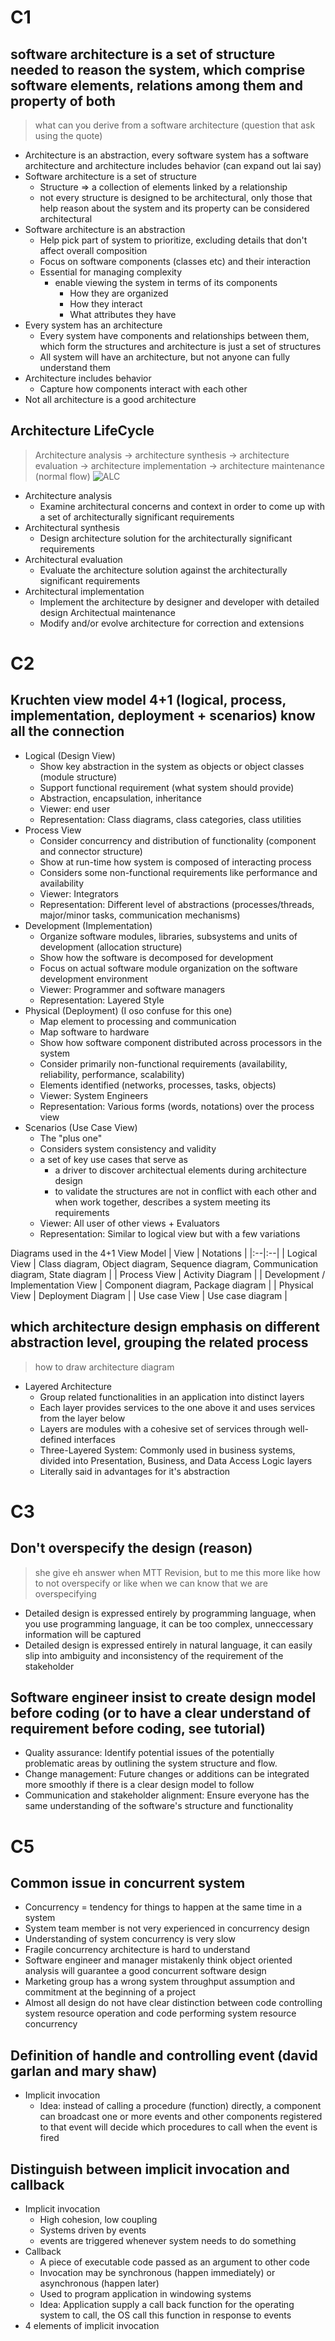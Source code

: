 # C1
## software architecture is a set of structure needed to reason the system, which comprise software elements, relations among them and property of both
> what can you derive from a software architecture (question that ask using the quote)
  - Architecture is an abstraction, every software system has a software architecture and architecture includes behavior (can expand out lai say)
  - Software architecture is a set of structure
    - Structure => a collection of elements linked by a relationship
    - not every structure is designed to be architectural, only those that help reason about the system and its property can be considered architectural
  - Software architecture is an abstraction
    - Help pick part of system to prioritize, excluding details that don't affect overall composition
    - Focus on software components (classes etc) and their interaction
    - Essential for managing complexity
      - enable viewing the system in terms of its components
        - How they are organized
        - How they interact
        - What attributes they have
  - Every system has an architecture
    - Every system have components and relationships between them, which form the structures and architecture is just a set of structures
    - All system will have an architecture, but not anyone can fully understand them
  - Architecture includes behavior
    - Capture how components interact with each other
  - Not all architecture is a good architecture

## Architecture LifeCycle
> Architecture analysis -> architecture synthesis -> architecture evaluation -> architecture implementation -> architecture maintenance (normal flow)
![ALC](./alc.png)
  - Architecture analysis
    - Examine architectural concerns and context in order to come up with a set of architecturally significant requirements
  - Architectural synthesis
    - Design architecture solution for the architecturally significant requirements
  - Architectural evaluation
    - Evaluate the architecture solution against the architecturally significant requirements
  - Architectural implementation
    - Implement the architecture by designer and developer with detailed design
  Architectual maintenance
    - Modify and/or evolve architecture for correction and extensions

# C2
## Kruchten view model 4+1 (logical, process, implementation, deployment + scenarios) know all the connection
  - Logical (Design View)
    - Show key abstraction in the system as objects or object classes (module structure)
    - Support functional requirement (what system should provide)
    - Abstraction, encapsulation, inheritance
    - Viewer: end user
    - Representation: Class diagrams, class categories, class utilities
  - Process View
    - Consider concurrency and distribution of functionality (component and connector structure)
    - Show at run-time how system is composed of interacting process
    - Considers some non-functional requirements like performance and availability
    - Viewer: Integrators
    - Representation: Different level of abstractions (processes/threads, major/minor tasks, communication mechanisms)
  - Development (Implementation)
    - Organize software modules, libraries, subsystems and units of development (allocation structure)
    - Show how the software is decomposed for development
    - Focus on actual software module organization on the software development environment
    - Viewer: Programmer and software managers
    - Representation: Layered Style
  - Physical (Deployment) (I oso confuse for this one)
    - Map element to processing and communication
    - Map software to hardware
    - Show how software component distributed across processors in the system
    - Consider primarily non-functional requirements (availability, reliability, performance, scalability)
    - Elements identified (networks, processes, tasks, objects)
    - Viewer: System Engineers
    - Representation: Various forms (words, notations) over the process view
  - Scenarios (Use Case View)
    - The "plus one"
    - Considers system consistency and validity
    - a set of key use cases that serve as 
      - a driver to discover architectual elements during architecture design 
      - to validate the structures are not in conflict with each other and when work together, describes a system meeting its requirements
    - Viewer: All user of other views + Evaluators
    - Representation: Similar to logical view but with a few variations

Diagrams used in the 4+1 View Model
| View | Notations |
|:--|:--|
| Logical View | Class diagram, Object diagram, Sequence diagram, Communication diagram, State diagram |
| Process View | Activity Diagram |
| Development / Implementation View | Component diagram, Package diagram |
| Physical View | Deployment Diagram |
| Use case View | Use case diagram |

## which architecture design emphasis on different abstraction level, grouping the related process
> how to draw architecture diagram
  - Layered Architecture
    - Group related functionalities in an application into distinct layers
    - Each layer provides services to the one above it and uses services from the layer below
    - Layers are modules with a cohesive set of services through well-defined interfaces
    - Three-Layered System: Commonly used in business systems, divided into Presentation, Business, and Data Access Logic layers
    - Literally said in advantages for it's abstraction

# C3
## Don't overspecify the design (reason)
> she give eh answer when MTT Revision, but to me this more like how to not overspecify or like when we can know that we are overspecifying
  - Detailed design is expressed entirely by programming language, when you use programming language, it can be too complex, unneccessary information will be captured
  - Detailed design is expressed entirely in natural language, it can easily slip into ambiguity and inconsistency of the requirement of the stakeholder
## Software engineer insist to create design model before coding (or to have a clear understand of requirement before coding, see tutorial)
  - Quality assurance: Identify potential issues of the potentially problematic areas by outlining the system structure and flow.
  - Change management: Future changes or additions can be integrated more smoothly if there is a clear design model to follow
  - Communication and stakeholder alignment: Ensure everyone has the same understanding of the software's structure and functionality

# C5
## Common issue in concurrent system
  - Concurrency = tendency for things to happen at the same time in a system
  - System team member is not very experienced in concurrency design
  - Understanding of system concurrency is very slow
  - Fragile concurrency architecture is hard to understand
  - Software engineer and manager mistakenly think object oriented analysis will guarantee a good concurrent software design
  - Marketing group has a wrong system throughput assumption and commitment at the beginning of a project
  - Almost all design do not have clear distinction between code controlling system resource operation and code performing system resource concurrency
## Definition of handle and controlling event (david garlan and mary shaw)
  - Implicit invocation
      - Idea: instead of calling a procedure (function) directly, a component can broadcast one or more events and other components registered to that event will decide which procedures to call when the event is fired
## Distinguish between implicit invocation and callback
  - Implicit invocation
    - High cohesion, low coupling
    - Systems driven by events
    - events are triggered whenever system needs to do something
  - Callback
    - A piece of executable code passed as an argument to other code
    - Invocation may be synchronous (happen immediately) or asynchronous (happen later)
    - Used to program application in windowing systems
    - Idea: Application supply a call back function for the operating system to call, the OS call this function in response to events
- 4 elements of implicit invocation
